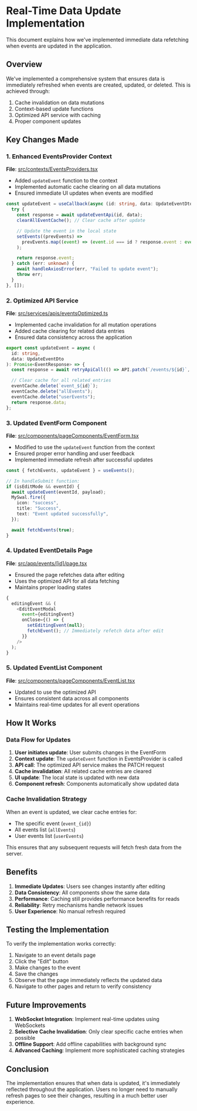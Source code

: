 # Real-Time Data Update Implementation

This document explains how we've implemented immediate data refetching when events are updated in the application.

## Overview

We've implemented a comprehensive system that ensures data is immediately refreshed when events are created, updated, or deleted. This is achieved through:

1. Cache invalidation on data mutations
2. Context-based update functions
3. Optimized API service with caching
4. Proper component updates

## Key Changes Made

### 1. Enhanced EventsProvider Context

**File**: [src/contexts/EventsProviders.tsx](src/contexts/EventsProviders.tsx)

- Added `updateEvent` function to the context
- Implemented automatic cache clearing on all data mutations
- Ensured immediate UI updates when events are modified

```typescript
const updateEvent = useCallback(async (id: string, data: UpdateEventDto) => {
  try {
    const response = await updateEventApi(id, data);
    clearAllEventCache(); // Clear cache after update

    // Update the event in the local state
    setEvents((prevEvents) =>
      prevEvents.map((event) => (event.id === id ? response.event : event))
    );

    return response.event;
  } catch (err: unknown) {
    await handleAxiosError(err, "Failed to update event");
    throw err;
  }
}, []);
```

### 2. Optimized API Service

**File**: [src/services/apis/eventsOptimized.ts](src/services/apis/eventsOptimized.ts)

- Implemented cache invalidation for all mutation operations
- Added cache clearing for related data entries
- Ensured data consistency across the application

```typescript
export const updateEvent = async (
  id: string,
  data: UpdateEventDto
): Promise<EventResponse> => {
  const response = await retryApiCall(() => API.patch(`/events/${id}`, data));

  // Clear cache for all related entries
  eventCache.delete(`event_${id}`);
  eventCache.delete("allEvents");
  eventCache.delete("userEvents");
  return response.data;
};
```

### 3. Updated EventForm Component

**File**: [src/components/pageComponents/EventForm.tsx](src/components/pageComponents/EventForm.tsx)

- Modified to use the `updateEvent` function from the context
- Ensured proper error handling and user feedback
- Implemented immediate refresh after successful updates

```typescript
const { fetchEvents, updateEvent } = useEvents();

// In handleSubmit function:
if (isEditMode && eventId) {
  await updateEvent(eventId, payload);
  MySwal.fire({
    icon: "success",
    title: "Success",
    text: "Event updated successfully",
  });

  await fetchEvents(true);
}
```

### 4. Updated EventDetails Page

**File**: [src/app/events/[id]/page.tsx](src/app/events/[id]/page.tsx)

- Ensured the page refetches data after editing
- Uses the optimized API for all data fetching
- Maintains proper loading states

```typescript
{
  editingEvent && (
    <EditEventModal
      event={editingEvent}
      onClose={() => {
        setEditingEvent(null);
        fetchEvent(); // Immediately refetch data after edit
      }}
    />
  );
}
```

### 5. Updated EventList Component

**File**: [src/components/pageComponents/EventList.tsx](src/components/pageComponents/EventList.tsx)

- Updated to use the optimized API
- Ensures consistent data across all components
- Maintains real-time updates for all event operations

## How It Works

### Data Flow for Updates

1. **User initiates update**: User submits changes in the EventForm
2. **Context update**: The `updateEvent` function in EventsProvider is called
3. **API call**: The optimized API service makes the PATCH request
4. **Cache invalidation**: All related cache entries are cleared
5. **UI update**: The local state is updated with new data
6. **Component refresh**: Components automatically show updated data

### Cache Invalidation Strategy

When an event is updated, we clear cache entries for:

- The specific event (`event_{id}`)
- All events list (`allEvents`)
- User events list (`userEvents`)

This ensures that any subsequent requests will fetch fresh data from the server.

## Benefits

1. **Immediate Updates**: Users see changes instantly after editing
2. **Data Consistency**: All components show the same data
3. **Performance**: Caching still provides performance benefits for reads
4. **Reliability**: Retry mechanisms handle network issues
5. **User Experience**: No manual refresh required

## Testing the Implementation

To verify the implementation works correctly:

1. Navigate to an event details page
2. Click the "Edit" button
3. Make changes to the event
4. Save the changes
5. Observe that the page immediately reflects the updated data
6. Navigate to other pages and return to verify consistency

## Future Improvements

1. **WebSocket Integration**: Implement real-time updates using WebSockets
2. **Selective Cache Invalidation**: Only clear specific cache entries when possible
3. **Offline Support**: Add offline capabilities with background sync
4. **Advanced Caching**: Implement more sophisticated caching strategies

## Conclusion

The implementation ensures that when data is updated, it's immediately reflected throughout the application. Users no longer need to manually refresh pages to see their changes, resulting in a much better user experience.
